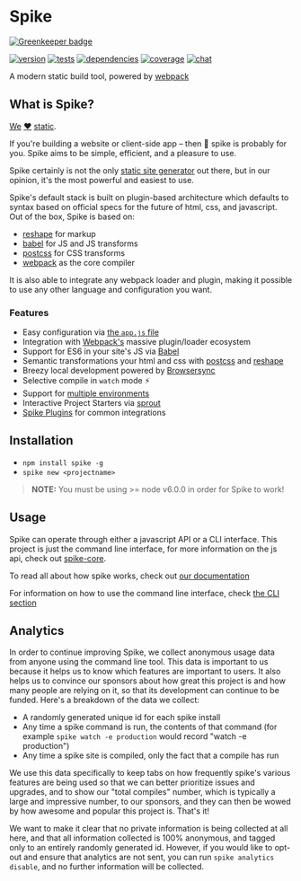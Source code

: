 # Spike

[![Greenkeeper badge](https://badges.greenkeeper.io/static-dev/spike.svg)](https://greenkeeper.io/)

[![version](https://img.shields.io/npm/v/spike.svg?style=flat)](https://www.npmjs.com/package/spike) [![tests](http://img.shields.io/travis/static-dev/spike/master.svg?style=flat)](https://travis-ci.org/static-dev/spike) [![dependencies](http://img.shields.io/david/static-dev/spike.svg?style=flat)](https://david-dm.org/static-dev/spike) [![coverage](https://img.shields.io/coveralls/static-dev/spike.svg?style=flat)](https://coveralls.io/github/static-dev/spike?branch=master) [![chat](https://img.shields.io/gitter/room/static-dev/spike.svg)](http://gitter.im/static-dev/spike)

A modern static build tool, powered by [webpack](http://webpack.github.io)

## What is Spike?

[We](https://github.com/carrot) [:heart:](http://giphy.com/gifs/steve-carell-cute-the-office-Yb8ebQV8Ua2Y0/tile) [static](https://www.smashingmagazine.com/2015/11/modern-static-website-generators-next-big-thing/).

If you're building a website or client-side app – then :cactus: spike is probably for you. Spike aims to be simple, efficient, and a pleasure to use.

Spike certainly is not the only [static site generator](https://www.staticgen.com/) out there, but in our opinion, it's the most powerful and easiest to use.

Spike's default stack is built on plugin-based architecture which defaults to syntax based on official specs for the future of html, css, and javascript. Out of the box, Spike is based on:

- [reshape](https://github.com/reshape/reshape) for markup
- [babel](https://babeljs.io/) for JS and JS transforms
- [postcss](https://github.com/postcss/postcss) for CSS transforms
- [webpack](http://webpack.github.io) as the core compiler

It is also able to integrate any webpack loader and plugin, making it possible to use any other language and configuration you want.

### Features

- Easy configuration via [the `app.js` file](https://spike.readme.io/docs/appjs)
- Integration with [Webpack's](https://github.com/webpack/webpack) massive plugin/loader ecosystem
- Support for ES6 in your site's JS via [Babel](http://babeljs.io/)
- Semantic transformations your html and css with [postcss](http://postcss.org/) and [reshape](http://reshape.ml/)
- Breezy local development powered by [Browsersync](https://browsersync.io/)
- Selective compile in `watch` mode :zap:
- Support for [multiple environments](https://spike.readme.io/docs/environments)
- Interactive Project Starters via [sprout](https://github.com/carrot/sprout)
- [Spike Plugins](https://www.npmjs.com/browse/keyword/spikeplugin) for common integrations

## Installation

- `npm install spike -g`
- `spike new <projectname>`

> **NOTE:** You must be using >= node v6.0.0 in order for Spike to work!

## Usage

Spike can operate through either a javascript API or a CLI interface. This project is just the command line interface, for more information on the js api, check out [spike-core](https://github.com/static-dev/spike-core).

To read all about how spike works, check out [our documentation](https://spike.readme.io/docs)

For information on how to use the command line interface, check [the CLI section](https://spike.readme.io/docs/command-line-interface)

## Analytics

In order to continue improving Spike, we collect anonymous usage data from anyone using the command line tool. This data is important to us because it helps us to know which features are important to users. It also helps us to convince our sponsors about how great this project is and how many people are relying on it, so that its development can continue to be funded. Here's a breakdown of the data we collect:

- A randomly generated unique id for each spike install
- Any time a spike command is run, the contents of that command (for example `spike watch -e production` would record "watch -e production")
- Any time a spike site is compiled, only the fact that a compile has run

We use this data specifically to keep tabs on how frequently spike's various features are being used so that we can better prioritize issues and upgrades, and to show our "total compiles" number, which is typically a large and impressive number, to our sponsors, and they can then be wowed by how awesome and popular this project is. That's it!

We want to make it clear that no private information is being collected at all here, and that all information collected is 100% anonymous, and tagged only to an entirely randomly generated id. However, if you would like to opt-out and ensure that analytics are not sent, you can run `spike analytics disable`, and no further information will be collected.
